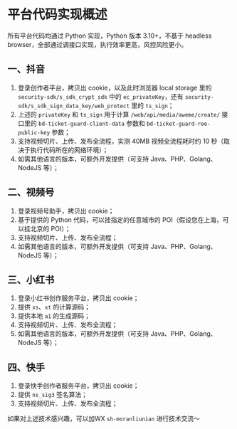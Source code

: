 # 平台代码实现概述

所有平台代码均通过 Python 实现，Python 版本 3.10+，不基于 headless browser，全部通过调接口实现，执行效率更高，风控风险更小。

## 一、抖音
1. 登录创作者平台，拷贝出 cookie，以及此时浏览器 local storage 里的 `security-sdk/s_sdk_crypt_sdk` 中的 `ec_privateKey`，还有 `security-sdk/s_sdk_sign_data_key/web_protect` 里的 `ts_sign`；
2. 上述的 `privateKey` 和 `ts_sign` 用于计算 `/web/api/media/aweme/create/` 接口里的 `bd-ticket-guard-client-data` 参数和 `bd-ticket-guard-ree-public-key` 参数；
3. 支持视频切片、上传、发布全流程，实测 40MB 视频全流程耗时约 10 秒（取决于执行代码所在的网络环境）；
4. 如需其他语言的版本，可额外开发提供（可支持 Java、PHP、Golang、NodeJS 等）；

## 二、视频号
1. 登录视频号助手，拷贝出 cookie；
2. 基于提供的 Python 代码，可以挂指定的任意城市的 POI（假设您在上海，可以挂北京的 POI）；
3. 支持视频切片、上传、发布全流程；
4. 如需其他语言的版本，可额外开发提供（可支持 Java、PHP、Golang、NodeJS 等）；

## 三、小红书
1. 登录小红书创作服务平台，拷贝出 cookie；
2. 提供 `xs`、`xt` 的计算源码；
3. 提供本地 `a1` 的生成源码；
4. 支持视频切片、上传、发布全流程；
5. 如需其他语言的版本，可额外开发提供（可支持 Java、PHP、Golang、NodeJS 等）；

## 四、快手
1. 登录快手创作者服务平台，拷贝出 cookie；
2. 提供 `ns_sig3` 签名算法；
3. 支持视频切片、上传、发布全流程；

如果对上述技术感兴趣，可以加WX `sh-moranliunian` 进行技术交流～
